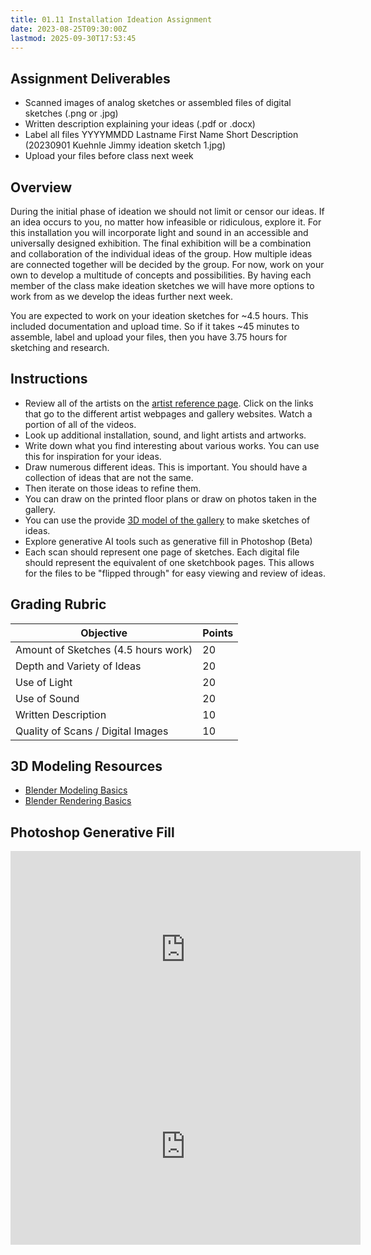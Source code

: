 ```yaml
---
title: 01.11 Installation Ideation Assignment
date: 2023-08-25T09:30:00Z
lastmod: 2025-09-30T17:53:45
---
```


## Assignment Deliverables

- Scanned images of analog sketches or assembled files of digital sketches (.png or .jpg)
- Written description explaining your ideas (.pdf or .docx)
- Label all files YYYYMMDD Lastname First Name Short Description (20230901 Kuehnle Jimmy ideation sketch 1.jpg)
- Upload your files before class next week

## Overview

During the initial phase of ideation we should not limit or censor our ideas. If an idea occurs to you, no matter how infeasible or ridiculous, explore it. For this installation you will incorporate light and sound in an accessible and universally designed exhibition. The final exhibition will be a combination and collaboration of the individual ideas of the group. How multiple ideas are connected together will be decided by the group. For now, work on your own to develop a multitude of concepts and possibilities. By having each member of the class make ideation sketches we will have more options to work from as we develop the ideas further next week.

You are expected to work on your ideation sketches for ~4.5 hours. This included documentation and upload time. So if it takes ~45 minutes to assemble, label and upload your files, then you have 3.75 hours for sketching and research.

## Instructions

- Review all of the artists on the [artist reference page](./01-05-light-and-sound-reference-artists-and-resources.md). Click on the links that go to the different artist webpages and gallery websites. Watch a portion of all of the videos.
- Look up additional installation, sound, and light artists and artworks.
- Write down what you find interesting about various works. You can use this for inspiration for your ideas.
- Draw numerous different ideas. This is important. You should have a collection of ideas that are not the same.
- Then iterate on those ideas to refine them.
- You can draw on the printed floor plans or draw on photos taken in the gallery.
- You can use the provide [3D model of the gallery](./2023-Gallery-Model.blend) to make sketches of ideas.
- Explore generative AI tools such as generative fill in Photoshop (Beta)
- Each scan should represent one page of sketches. Each digital file should represent the equivalent of one sketchbook pages. This allows for the files to be "flipped through" for easy viewing and review of ideas.

## Grading Rubric

<div class="responsive-table-markdown">

| Objective                           | Points |
| ----------------------------------- | ------ |
| Amount of Sketches (4.5 hours work) | 20     |
| Depth and Variety of Ideas          | 20     |
| Use of Light                        | 20     |
| Use of Sound                        | 20     |
| Written Description                 | 10     |
| Quality of Scans / Digital Images   | 10     |

</div>

## 3D Modeling Resources

- [Blender Modeling Basics](../../../../3d-modeling/blender/3d-modeling-basics-blender.md)
- [Blender Rendering Basics](../../../../3d-modeling/blender/rendering-basics-blender.md)

## Photoshop Generative Fill

<div class="gallery-grid">

<div class="iframe-16-9-container">
<iframe class="youTubeIframe" width="560" height="315" src="https://www.youtube.com/embed/yJ5e8qasoMs?si=hoJ8XP2ozppxdmdo" title="YouTube video player" frameborder="0" allow="accelerometer; autoplay; clipboard-write; encrypted-media; gyroscope; picture-in-picture; web-share" referrerpolicy="strict-origin-when-cross-origin" allowfullscreen></iframe>
</div>

<div class="iframe-16-9-container"><iframe class="youTubeIframe"width="560" height="315" src="https://www.youtube.com/embed/xPy_YId1lx0?si=fh5paoA8zV6FpIhi" title="YouTube video player" frameborder="0" allow="accelerometer; autoplay; clipboard-write; encrypted-media; gyroscope; picture-in-picture; web-share" referrerpolicy="strict-origin-when-cross-origin" allowfullscreen></iframe>
</div>

</div>
